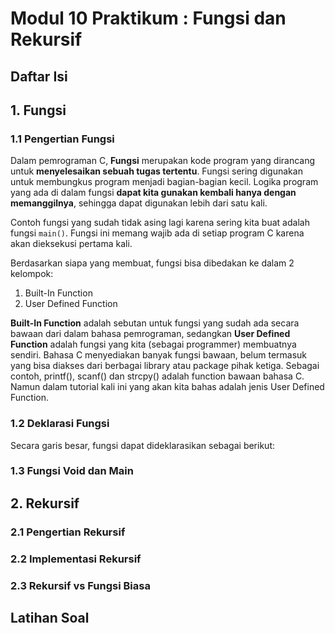 # Modul 10 Praktikum : Fungsi dan Rekursif

## Daftar Isi


## 1. Fungsi
### 1.1 Pengertian Fungsi
Dalam pemrograman C, **Fungsi** merupakan kode program yang dirancang untuk **menyelesaikan sebuah tugas tertentu**. Fungsi sering digunakan untuk membungkus program menjadi bagian-bagian kecil. Logika program yang ada di dalam fungsi **dapat kita gunakan kembali hanya dengan memanggilnya**, sehingga dapat digunakan lebih dari satu kali.

Contoh fungsi yang sudah tidak asing lagi karena sering kita buat adalah fungsi `main()`. Fungsi ini memang wajib ada di setiap program C karena akan dieksekusi pertama kali.

Berdasarkan siapa yang membuat, fungsi bisa dibedakan ke dalam 2 kelompok:

1. Built-In Function 
2. User Defined Function

**Built-In Function** adalah sebutan untuk fungsi yang sudah ada secara bawaan dari dalam bahasa pemrograman, sedangkan **User Defined Function** adalah fungsi yang kita (sebagai programmer) membuatnya sendiri. Bahasa C menyediakan banyak fungsi bawaan, belum termasuk yang bisa diakses dari berbagai library atau package pihak ketiga. Sebagai contoh, printf(), scanf() dan strcpy() adalah function bawaan bahasa C. Namun dalam tutorial kali ini yang akan kita bahas adalah jenis User Defined Function.

### 1.2 Deklarasi Fungsi
Secara garis besar, fungsi dapat dideklarasikan sebagai berikut:


### 1.3 Fungsi Void dan Main


## 2. Rekursif
### 2.1 Pengertian Rekursif
### 2.2 Implementasi Rekursif
### 2.3 Rekursif vs Fungsi Biasa

## Latihan Soal
